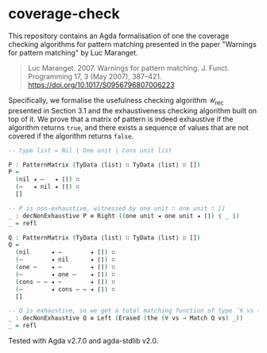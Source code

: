 # coverage-check

This repository contains an Agda formalisation of one the coverage checking algorithms for pattern matching presented in the paper "Warnings for pattern matching" by Luc Maranget.

> Luc Maranget. 2007. Warnings for pattern matching. J. Funct. Programming 17, 3 (May 2007), 387–421. <https://doi.org/10.1017/S0956796807006223>

Specifically, we formalise the usefulness checking algorithm $\mathcal{U}_\text{rec}$ presented in Section 3.1 and the exhaustiveness checking algorithm built on top of it.
We prove that a matrix of pattern is indeed exhaustive if the algorithm returns `true`, and there exists a sequence of values that are not covered if the algorithm returns `false`.

```agda
-- type list = Nil | One unit | Cons unit list

P : PatternMatrix (TyData ⟨list⟩ ∷ TyData ⟨list⟩ ∷ [])
P =
  (nil ◂ —   ◂ ⌈⌉) ∷
  (—   ◂ nil ◂ ⌈⌉) ∷
  []

-- P is non-exhaustive, witnessed by one unit ∷ one unit ∷ []
_ : decNonExhaustive P ≡ Right ((one unit ◂ one unit ◂ ⌈⌉) ⟨ _ ⟩)
_ = refl

Q : PatternMatrix (TyData ⟨list⟩ ∷ TyData ⟨list⟩ ∷ [])
Q =
  (nil      ◂ —        ◂ ⌈⌉) ∷
  (—        ◂ nil      ◂ ⌈⌉) ∷
  (one —    ◂ —        ◂ ⌈⌉) ∷
  (—        ◂ one —    ◂ ⌈⌉) ∷
  (cons — — ◂ —        ◂ ⌈⌉) ∷
  (—        ◂ cons — — ◂ ⌈⌉) ∷
  []

-- Q is exhaustive, so we get a total matching function of type `∀ vs → Match Q vs`
_ : decNonExhaustive Q ≡ Left (Erased (the (∀ vs → Match Q vs) _))
_ = refl

```

Tested with Agda v2.7.0 and agda-stdlib v2.0.
